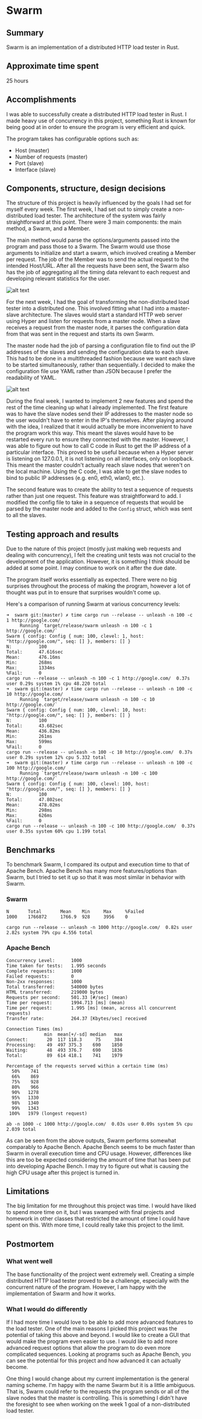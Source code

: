 # Swarm

## Summary

Swarm is an implementation of a distributed HTTP load tester in Rust. 

## Approximate time spent

25 hours

## Accomplishments

I was able to successfully create a distributed HTTP load tester in Rust. I made heavy use of concurrency in this project, something Rust is known for being good at in order to ensure the program is very efficient and quick.

The program takes has configurable options such as:
- Host (master)
- Number of requests (master)
- Port (slave)
- Interface (slave)

## Components, structure, design decisions

The structure of this project is heavily influenced by the goals I had set for myself every week. The first week, I had set out to simply create a non-distributed load tester. The architecture of the system was fairly straightforward at this point. There were 3 main components: the main method, a Swarm, and a Member. 

The main method would parse the options/arguments passed into the program and pass those to a Swarm. The Swarm would use those arguments to initialize and start a swarm, which involved creating a Member per request. The job of the Member was to send the actual request to the intended Host/URL. After all the requests have been sent, the Swarm also has the job of aggregating all the timing data relevant to each request and developing relevant statistics for the user.

![alt text](https://raw.githubusercontent.com/satyakb/swarm/master/swarm.png "Swarm")

For the next week, I had the goal of transforming the non-distributed load tester into a distributed one. This involved fitting what I had into a master-slave architecture. The slaves would start a standard HTTP web server using Hyper and listen for requests from a master node. When a slave receives a request from the master node, it parses the configuration data from that was sent in the request and starts its own Swarm. 

The master node had the job of parsing a configuration file to find out the IP addresses of the slaves and sending the configuration data to each slave. This had to be done in a multithreaded fashion because we want each slave to be started simultaneously, rather than sequentially. I decided to make the configuration file use YAML rather than JSON because I prefer the readability of YAML.

![alt text](https://raw.githubusercontent.com/satyakb/swarm/master/master-slave.png "Master-Slave")

During the final week, I wanted to implement 2 new features and spend the rest of the time cleaning up what I already implemented. The first feature was to have the slave nodes send their IP addresses to the master node so the user wouldn't have to enter in the IP's themselves. After playing around with the idea, I realized that it would actually be more inconvenient to have the program work this way. This meant the slaves would have to be restarted every run to ensure they connected with the master. However, I was able to figure out how to call C code in Rust to get the IP address of a particular interface. This proved to be useful because when a Hyper server is listening on 127.0.0.1, it is not listening on all interfaces, only on loopback. This meant the master couldn't actually reach slave nodes that weren't on the local machine. Using the C code, I was able to get the slave nodes to bind to public IP addresses (e.g. en0, eth0, wlan0, etc.).

The second feature was to create the ability to test a sequence of requests rather than just one request. This feature was straightforward to add. I modified the config file to take in a sequence of requests that would be parsed by the master node and added to the `Config` struct, which was sent to all the slaves.

## Testing approach and results

Due to the nature of this project (mostly just making web requests and dealing with concurrency), I felt the creating unit tests was not crucial to the development of the application. However, it is something I think should be added at some point. I may continue to work on it after the due date.

The program itself works essentially as expected. There were no big surprises throughout the process of making the program, however a lot of thought was put in to ensure that surprises wouldn't come up.

Here's a comparison of running Swarm at various concurrency levels:

```
➜  swarm git:(master) ✗ time cargo run --release -- unleash -n 100 -c 1 http://google.com/
     Running `target/release/swarm unleash -n 100 -c 1 http://google.com/`
Swarm { config: Config { num: 100, clevel: 1, host: "http://google.com/", seq: [] }, members: [] }
N:          100
Total:      47.616sec
Mean:       476.16ms
Min:        268ms
Max:        1334ms
%Fail:      0
cargo run --release -- unleash -n 100 -c 1 http://google.com/  0.37s user 0.29s system 1% cpu 48.220 total
➜  swarm git:(master) ✗ time cargo run --release -- unleash -n 100 -c 10 http://google.com/
     Running `target/release/swarm unleash -n 100 -c 10 http://google.com/`
Swarm { config: Config { num: 100, clevel: 10, host: "http://google.com/", seq: [] }, members: [] }
N:          100
Total:      43.682sec
Mean:       436.82ms
Min:        261ms
Max:        599ms
%Fail:      0
cargo run --release -- unleash -n 100 -c 10 http://google.com/  0.37s user 0.29s system 12% cpu 5.332 total
➜  swarm git:(master) ✗ time cargo run --release -- unleash -n 100 -c 100 http://google.com/
     Running `target/release/swarm unleash -n 100 -c 100 http://google.com/`
Swarm { config: Config { num: 100, clevel: 100, host: "http://google.com/", seq: [] }, members: [] }
N:          100
Total:      47.802sec
Mean:       478.02ms
Min:        298ms
Max:        626ms
%Fail:      0
cargo run --release -- unleash -n 100 -c 100 http://google.com/  0.37s user 0.35s system 60% cpu 1.199 total
```

## Benchmarks

To benchmark Swarm, I compared its output and execution time to that of Apache Bench. Apache Bench has many more features/options than Swarm, but I tried to set it up so that it was most similar in behavior with Swarm.

### Swarm 

```
N       Total       Mean    Min     Max     %Failed
1000    1766872     1766.9  928     3956    0
```
```
cargo run --release -- unleash -n 1000 http://google.com/  0.82s user 2.82s system 79% cpu 4.556 total
```

### Apache Bench

```
Concurrency Level:      1000
Time taken for tests:   1.995 seconds
Complete requests:      1000
Failed requests:        0
Non-2xx responses:      1000
Total transferred:      540000 bytes
HTML transferred:       219000 bytes
Requests per second:    501.33 [#/sec] (mean)
Time per request:       1994.713 [ms] (mean)
Time per request:       1.995 [ms] (mean, across all concurrent requests)
Transfer rate:          264.37 [Kbytes/sec] received

Connection Times (ms)
              min  mean[+/-sd] median   max
Connect:       20  117 118.3     75     384
Processing:    49  497 375.3    690    1850
Waiting:       48  493 376.7    690    1836
Total:         89  614 418.1    741    1979

Percentage of the requests served within a certain time (ms)
  50%    741
  66%    869
  75%    928
  80%    966
  90%   1278
  95%   1330
  98%   1340
  99%   1343
 100%   1979 (longest request)
```
```
ab -n 1000 -c 1000 http://google.com/  0.03s user 0.09s system 5% cpu 2.039 total
```

As can be seen from the above outputs, Swarm performs somewhat comparably to Apache Bench. Apache Bench seems to be much faster than Swarm in overall execution time and CPU usage. However, differences like this are too be expected considering the amount of time that has been put into developing Apache Bench. I may try to figure out what is causing the high CPU usage after this project is turned in.

## Limitations

The big limitation for me throughout this project was time. I would have liked to spend more time on it, but I was swamped with final projects and homework in other classes that restricted the amount of time I could have spent on this. With more time, I could really take this project to the limit.

## Postmortem

### What went well

The base functionality of the project went extremely well. Creating a simple distributed HTTP load tester proved to be a challenge, especially with the concurrent nature of the program. However, I am happy with the implementation of Swarm and how it works.

### What I would do differently

If I had more time I would love to be able to add more advanced features to the load tester. One of the main reasons I picked this project was the potential of taking this above and beyond. I would like to create a GUI that would make the program even easier to use. I would like to add more advanced request options that allow the program to do even more complicated sequences. Looking at programs such as Apache Bench, you can see the potential for this project and how advanced it can actually become.

One thing I would change about my current implementation is the general naming scheme. I'm happy with the name Swarm but it is a little ambiguous. That is, Swarm could refer to the requests the program sends or all of the slave nodes that the master is controlling. This is something I didn't have the foresight to see when working on the week 1 goal of a non-distributed load tester.

